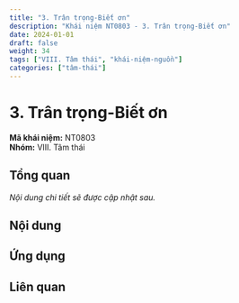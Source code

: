 ```yaml
---
title: "3. Trân trọng-Biết ơn"
description: "Khái niệm NT0803 - 3. Trân trọng-Biết ơn"
date: 2024-01-01
draft: false
weight: 34
tags: ["VIII. Tâm thái", "khái-niệm-nguồn"]
categories: ["tâm-thái"]
---
```


# 3. Trân trọng-Biết ơn

**Mã khái niệm:** NT0803  
**Nhóm:** VIII. Tâm thái

## Tổng quan

*Nội dung chi tiết sẽ được cập nhật sau.*

## Nội dung

<!-- Nội dung chi tiết sẽ được điền vào đây -->

## Ứng dụng

<!-- Cách ứng dụng khái niệm này trong thực tế -->

## Liên quan

<!-- Các khái niệm liên quan khác -->
